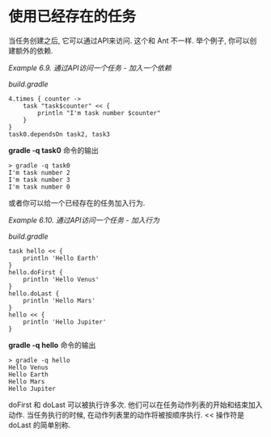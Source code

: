 # 使用已经存在的任务

当任务创建之后, 它可以通过API来访问. 这个和 Ant 不一样. 举个例子, 你可以创建额外的依赖.

*Example 6.9. 通过API访问一个任务 - 加入一个依赖*

*build.gradle*

    4.times { counter ->
        task "task$counter" << {
            println "I'm task number $counter"
        }
    }
    task0.dependsOn task2, task3

**gradle -q task0** 命令的输出

    > gradle -q task0
    I'm task number 2
    I'm task number 3
    I'm task number 0

或者你可以给一个已经存在的任务加入行为.

*Example 6.10. 通过API访问一个任务 - 加入行为*

*build.gradle*

    task hello << {
        println 'Hello Earth'
    }
    hello.doFirst {
        println 'Hello Venus'
    }
    hello.doLast {
        println 'Hello Mars'
    }
    hello << {
        println 'Hello Jupiter'
    }

**gradle -q hello** 命令的输出

    > gradle -q hello
    Hello Venus
    Hello Earth
    Hello Mars
    Hello Jupiter

doFirst 和 doLast 可以被执行许多次. 他们可以在任务动作列表的开始和结束加入动作. 当任务执行的时候, 在动作列表里的动作将被按顺序执行.  << 操作符是 doLast 的简单别称.

